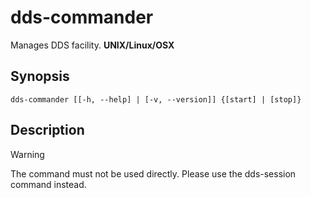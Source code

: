 # dds-commander

Manages DDS facility. **UNIX/Linux/OSX**

## Synopsis

```shell
dds-commander [[-h, --help] | [-v, --version]] {[start] | [stop]}
```

## Description

> [!WARNING]  
> The command must not be used directly. Please use the dds-session command instead.
